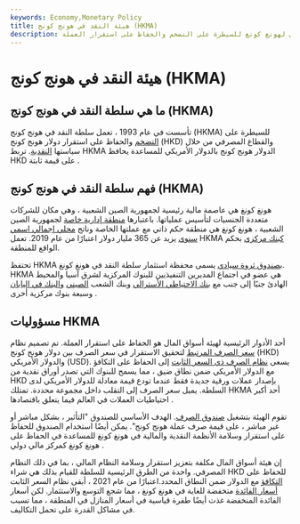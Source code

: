 ```yaml
---
keywords: Economy,Monetary Policy
title: هيئة النقد في هونج كونج (HKMA)
description: تعمل سلطة النقد في هونغ كونغ كبنك مركزي لهونغ كونغ للسيطرة على التضخم والحفاظ على استقرار العملة.
---
```


# هيئة النقد في هونج كونج (HKMA)
## ما هي سلطة النقد في هونج كونج (HKMA)

تأسست في عام 1993 ، تعمل سلطة النقد في هونج كونج (HKMA) للسيطرة على [التضخم](/inflation) والحفاظ على استقرار دولار هونج كونج (HKD) والقطاع المصرفي من خلال سياستها [النقدية](/monetarypolicy). تربط HKMA الدولار هونج كونج بالدولار الأمريكي للمساعدة يحافظ HKD على قيمة ثابتة .

## فهم سلطة النقد في هونج كونج (HKMA)

هونغ كونغ هي عاصمة مالية رئيسية لجمهورية الصين الشعبية ، وهي مكان للشركات متعددة الجنسيات لتأسيس عملياتها. باعتبارها [منطقة إدارية خاصة](/special-administrative-region) لجمهورية الصين الشعبية ، هونغ كونغ هي منطقة حكم ذاتي مع عملتها الخاصة وناتج [محلي إجمالي اسمي سنوي](/nominalgdp) يزيد عن 365 مليار دولار اعتبارًا من عام 2019. تعمل HKMA [كبنك مركزي](/centralbank) بحكم الواقع للمنطقة.

تحتفظ HKMA [بصندوق ثروة سيادي](/sovereign_wealth_fund) يسمى محفظة استثمار سلطة النقد في هونغ كونغ. HKMA هي عضو في اجتماع المديرين التنفيذيين للبنوك المركزية لشرق آسيا والمحيط الهادئ جنبًا إلى جنب مع [بنك الاحتياطي الأسترالي](/reserve-bank-of-australia) وبنك الشعب [الصيني](/peoples-bank-china-pboc) [والبنك في اليابان](/bankofjapan) وسبعة بنوك مركزية أخرى .

## مسؤوليات HKMA

أحد الأدوار الرئيسية لهيئة أسواق المال هو الحفاظ على استقرار العملة. تم تصميم نظام [سعر الصرف المرتبط](/linked-exchangerate-system) لتحقيق الاستقرار في سعر الصرف بين دولار هونج كونج (HKD) والدولار الأمريكي (USD). يسعى [نظام الصرف ذي السعر الثابت](/fixedexchangerate) إلى الحفاظ على التكافؤ مع الدولار الأمريكي ضمن نطاق ضيق ، مما يسمح للبنوك التي تصدر أوراق نقدية من HKD بإصدار عملات ورقية جديدة فقط عندما تودع قيمة معادلة للدولار الأمريكي لدى السلطة. يميل سعر الصرف إلى التقلب داخل مجموعة محددة. تمتلك HKMA أحد أكبر احتياطيات العملات في العالم فيما يتعلق باقتصادها .

تقوم الهيئة بتشغيل [صندوق الصرف](/exchange-fund). الهدف الأساسي للصندوق "التأثير ، بشكل مباشر أو غير مباشر ، على قيمة صرف عملة هونج كونج". يمكن أيضًا استخدام الصندوق للحفاظ على استقرار وسلامة الأنظمة النقدية والمالية في هونغ كونغ للمساعدة في الحفاظ على هونغ كونغ كمركز مالي دولي .

إن هيئة أسواق المال مكلفة بتعزيز استقرار وسلامة النظام المالي ، بما في ذلك النظام المصرفي. واحدة من الطرق الرئيسية للسلطة للقيام بذلك هي شراء HKD للحفاظ على [التكافؤ](/parityprice) مع الدولار ضمن النطاق المحدد.اعتبارًا من عام 2021 ، أبقى نظام السعر الثابت [أسعار الفائدة](/interestrate) منخفضة للغاية في هونغ كونغ ، مما شجع التوسع والاستثمار. لكن أسعار الفائدة المنخفضة غذت أيضًا طفرة قياسية في أسعار المنازل في المنطقة ، مما تسبب في مشاكل القدرة على تحمل التكاليف.

